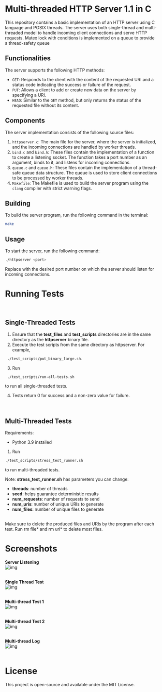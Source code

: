 # Multi-threaded HTTP Server 1.1 in C

This repository contains a basic implementation of an HTTP server using C language and POSIX threads. The server uses both single-thread and multi-threaded model to handle incoming client connections and serve HTTP requests.  Mutex lock with conditions is implemented on a queue to provide a thread-safety queue

## Functionalities

The server supports the following HTTP methods:

- `GET`: Responds to the client with the content of the requested URI and a status code indicating the success or failure of the request.
- `PUT`: Allows a client to add or create new data on the server by specifying a URI.
- `HEAD`: Similar to the `GET` method, but only returns the status of the requested file without its content.

## Components

The server implementation consists of the following source files:

1. `httpserver.c`: The main file for the server, where the server is initialized, and the incoming connections are handled by worker threads.
2. `bind.c` and `bind.h`: These files contain the implementation of a function to create a listening socket. The function takes a port number as an argument, binds to it, and listens for incoming connections.
3. `queue.c` and `queue.h`: These files contain the implementation of a thread-safe queue data structure. The queue is used to store client connections to be processed by worker threads.
4. `Makefile`: The Makefile is used to build the server program using the `clang` compiler with strict warning flags.

## Building

To build the server program, run the following command in the terminal:

```sh
make

```
## Usage
To start the server, run the following command:

```sh
./httpserver <port>
```

Replace <port> with the desired port number on which the server should listen for incoming connections.

# Running Tests

<br />

## Single-Threaded Tests
1. Ensure that the **test_files** and **test_scripts** directories are in the same directory as the **httpserver** binary file.<br />
2. Execute the test scripts from the same directory as httpserver. For example, 
```sh
 ./test_scripts/put_binary_large.sh.
```

 
3. Run 
```sh
 ./test_scripts/run-all-tests.sh
``` 
  to run all single-threaded tests.<br />
  
4. Tests return 0 for success and a non-zero value for failure.<br /> <br /> <br /> 

## Multi-Threaded Tests
Requirements:<br />

- Python 3.9 installed<br />
1. Run 
```sh
./test_scripts/stress_test_runner.sh
```
to run multi-threaded tests.<br />

Note: **stress_test_runner.sh** has parameters you can change:

- **threads**: number of threads
- **seed**: helps guarantee deterministic results
- **num_requests**: number of requests to send
- **num_uris**: number of unique URIs to generate
- **num_files**: number of unique files to generate
<br />
Make sure to delete the produced files and URIs by the program after each test. Run rm file* and rm uri* to delete most files.

# Screenshots 

**Server Listening**
<br />
<img src="./screenshots/httpserver_listening.jpg"  alt="img" />
<br /><br />

**Single Thread Test**
<br />
<img src="./screenshots/httpserver_singlethread_test.jpg"  alt="img" />
<br /><br />

**Multi-thread Test 1**
<br />
<img src="./screenshots/httpserver_multithreading_test.jpg"  alt="img" />
<br /><br />

**Multi-thread Test 2**
<br />
<img src="./screenshots/httpserver_multithreading_test2.jpg"  alt="img" />
<br /><br />

**Multi-thread Log**
<br />
<img src="./screenshots/httpserver_multithreading_log.jpg"  alt="img" />
<br /><br />


# License
This project is open-source and available under the MIT License.




